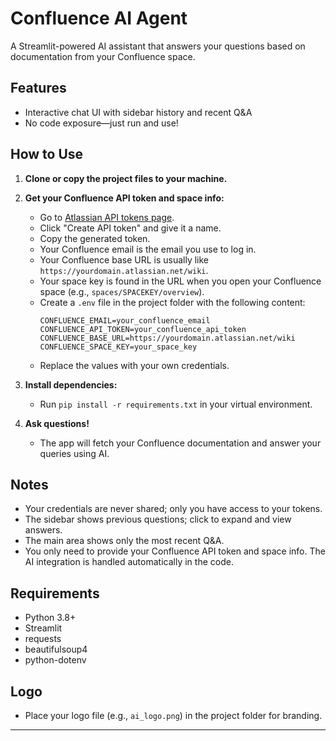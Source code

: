 
# Confluence AI Agent

A Streamlit-powered AI assistant that answers your questions based on documentation from your Confluence space.

## Features
- Interactive chat UI with sidebar history and recent Q&A
- No code exposure—just run and use!

## How to Use
1. **Clone or copy the project files to your machine.**
2. **Get your Confluence API token and space info:**
   - Go to [Atlassian API tokens page](https://id.atlassian.com/manage-profile/security/api-tokens).
   - Click "Create API token" and give it a name.
   - Copy the generated token.
   - Your Confluence email is the email you use to log in.
   - Your Confluence base URL is usually like `https://yourdomain.atlassian.net/wiki`.
   - Your space key is found in the URL when you open your Confluence space (e.g., `spaces/SPACEKEY/overview`).
   - Create a `.env` file in the project folder with the following content:
     ```env
     CONFLUENCE_EMAIL=your_confluence_email
     CONFLUENCE_API_TOKEN=your_confluence_api_token
     CONFLUENCE_BASE_URL=https://yourdomain.atlassian.net/wiki
     CONFLUENCE_SPACE_KEY=your_space_key
     ```
   - Replace the values with your own credentials.
3. **Install dependencies:**
   - Run `pip install -r requirements.txt` in your virtual environment.

4. **Ask questions!**
   - The app will fetch your Confluence documentation and answer your queries using AI.

## Notes
- Your credentials are never shared; only you have access to your tokens.
- The sidebar shows previous questions; click to expand and view answers.
- The main area shows only the most recent Q&A.
- You only need to provide your Confluence API token and space info. The AI integration is handled automatically in the code.

## Requirements
- Python 3.8+
- Streamlit
- requests
- beautifulsoup4
- python-dotenv

## Logo
- Place your logo file (e.g., `ai_logo.png`) in the project folder for branding.

---


